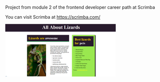 Project from module 2 of the frontend developer career path at Scrimba

You can visit Scrimba at https://scrimba.com/

<img src="imgOfProject.png" alt="image of finished project" width="350" heigth="350"/>
